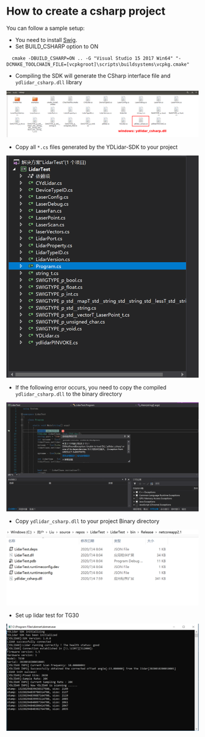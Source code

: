 # How to create a csharp project

You can follow a sample setup:

- You need to install [Swig](http://www.swig.org/download.html).
- Set BUILD_CSHARP option to ON

```
  cmake -DBUILD_CSHARP=ON .. -G "Visual Studio 15 2017 Win64" "-DCMAKE_TOOLCHAIN_FILE=[vcpkgroot]\scripts\buildsystems\vcpkg.cmake"
```

- Compiling the SDK will generate the CSharp interface file and `ydlidar_csharp.dll` library

![0](images/csharp_build.png)


- Copy all `*.cs` files generated by the YDLidar-SDK to your project

![1](images/csharp_project.png)


- If the following error occurs, you need to copy the compiled `ydlidar_csharp.dll` to the binary directory

![2](images/csharp_exception.png)


- Copy `ydlidar_csharp.dll` to your project Binary directory

![2](images/csharp_library.png)


- Set up lidar test for TG30

![2](images/csharp_running.png)
